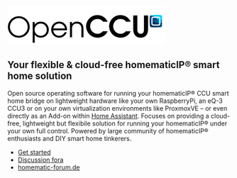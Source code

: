 [![OpenCCU - A homematicIP® CCU smart home bridge under your control](https://github.com/OpenCCU/OpenCCU/blob/master/release/logo.png)](https://openccu.de/)

## Your flexible & cloud-free homematicIP® smart home solution

Open source operating software for running your homematicIP® CCU smart home bridge on lightweight hardware like your own RaspberryPi, an eQ-3 CCU3 or on your own virtualization environments like ProxmoxVE – or even directly as an Add-on within [Home Assistant](https://www.home-assistant.io/). Focuses on providing a cloud-free, lightweight but flexibile solution for running your homematicIP® under your own full control. Powered by large community of homematicIP® enthusiasts and DIY smart home tinkerers.

- [Get started](https://github.com/OpenCCU/OpenCCU/wiki)
- [Discussion fora](https://github.com/orgs/OpenCCU/discussions)
- [homematic-forum.de](https://homematic-forum.de/forum/viewforum.php?f=65)

